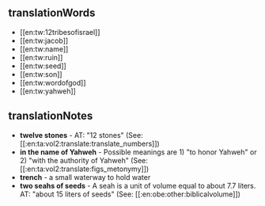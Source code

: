 ## translationWords

* [[en:tw:12tribesofisrael]]
* [[en:tw:jacob]]
* [[en:tw:name]]
* [[en:tw:ruin]]
* [[en:tw:seed]]
* [[en:tw:son]]
* [[en:tw:wordofgod]]
* [[en:tw:yahweh]]

## translationNotes

* **twelve stones** - AT: "12 stones" (See: [[:en:ta:vol2:translate:translate_numbers]])
* **in the name of Yahweh** - Possible meanings are 1) "to honor Yahweh" or 2) "with the authority of Yahweh" (See: [[:en:ta:vol2:translate:figs_metonymy]])
* **trench** - a small waterway to hold water
* **two seahs of seeds** - A seah is a unit of volume equal to about 7.7 liters. AT: "about 15 liters of seeds" (See: [[:en:obe:other:biblicalvolume]])
